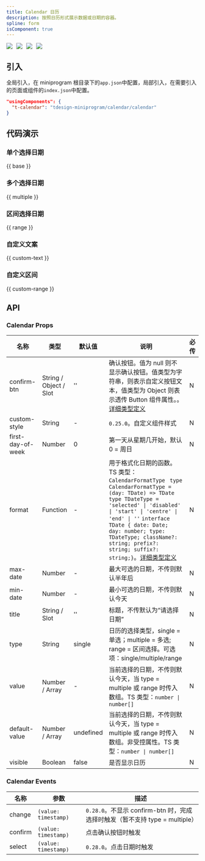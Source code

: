 ```yaml
---
title: Calendar 日历
description: 按照日历形式展示数据或日期的容器。
spline: form
isComponent: true
---
```

<span class="coverages-badge" style="margin-right: 10px"><img src="https://img.shields.io/badge/coverages%3A%20lines-100%25-blue" /></span><span class="coverages-badge" style="margin-right: 10px"><img src="https://img.shields.io/badge/coverages%3A%20functions-100%25-blue" /></span><span class="coverages-badge" style="margin-right: 10px"><img src="https://img.shields.io/badge/coverages%3A%20statements-100%25-blue" /></span><span class="coverages-badge" style="margin-right: 10px"><img src="https://img.shields.io/badge/coverages%3A%20branches-100%25-blue" /></span>
## 引入

全局引入，在 miniprogram 根目录下的`app.json`中配置，局部引入，在需要引入的页面或组件的`index.json`中配置。

```json
"usingComponents": {
  "t-calendar": "tdesign-miniprogram/calendar/calendar"
}
```

## 代码演示

### 单个选择日期

{{ base }}

### 多个选择日期

{{ multiple }}

### 区间选择日期

{{ range }}

### 自定义文案

{{ custom-text }}

### 自定义区间

{{ custom-range }}
## API
### Calendar Props

名称 | 类型 | 默认值 | 说明 | 必传
-- | -- | -- | -- | --
confirm-btn | String / Object / Slot | '' | 确认按钮。值为 null 则不显示确认按钮。值类型为字符串，则表示自定义按钮文本，值类型为 Object 则表示透传 Button 组件属性。。[详细类型定义](https://github.com/Tencent/tdesign-miniprogram/tree/develop/src/calendar/type.ts) | N
custom-style | String | - | `0.25.0`。自定义组件样式 | N
first-day-of-week | Number | 0 | 第一天从星期几开始，默认 0 = 周日 | N
format | Function | - | 用于格式化日期的函数。TS 类型：`CalendarFormatType ` `type CalendarFormatType = (day: TDate) => TDate` `type TDateType = 'selected' \| 'disabled' \| 'start' \| 'centre' \| 'end' \| ''` `interface TDate { date: Date; day: number; type: TDateType; className?: string; prefix?: string; suffix?: string;}`。[详细类型定义](https://github.com/Tencent/tdesign-miniprogram/tree/develop/src/calendar/type.ts) | N
max-date | Number | - | 最大可选的日期，不传则默认半年后 | N
min-date | Number | - | 最小可选的日期，不传则默认今天 | N
title | String / Slot | '' | 标题，不传默认为“请选择日期” | N
type | String | single | 日历的选择类型，single = 单选；multiple = 多选; range = 区间选择。可选项：single/multiple/range | N
value | Number / Array | - | 当前选择的日期，不传则默认今天，当 type = multiple 或 range 时传入数组。TS 类型：`number \| number[]` | N
default-value | Number / Array | undefined | 当前选择的日期，不传则默认今天，当 type = multiple 或 range 时传入数组。非受控属性。TS 类型：`number \| number[]` | N
visible | Boolean | false | 是否显示日历 | N

### Calendar Events

名称 | 参数 | 描述
-- | -- | --
change | `(value: timestamp)` | `0.28.0`。不显示 confirm-btn 时，完成选择时触发（暂不支持 type = multiple）
confirm | `(value: timestamp)` | 点击确认按钮时触发
select | `(value: timestamp)` | `0.28.0`。点击日期时触发
